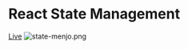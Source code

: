 # React State Management
[Live](https://joshuapena.me/react-state)
![state-menjo.png](https://i.postimg.cc/Jh03yq5J/state-menjo.png)
